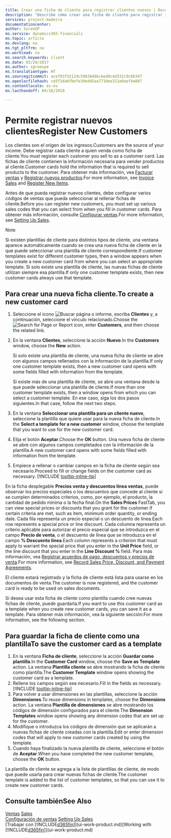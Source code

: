 ```yaml
---
title: Crear una ficha de cliente para registrar clientes nuevos | Documentos de Microsoft
description: "Describe cómo crear una ficha de cliente para registrar información acerca de cada cliente nuevo o existente a los que venda productos."
services: project-madeira
documentationcenter: 
author: SorenGP
ms.service: dynamics365-financials
ms.topic: article
ms.devlang: na
ms.tgt_pltfrm: na
ms.workload: na
ms.search.keywords: client
ms.date: 03/29/2017
ms.author: sgroespe
ms.translationtype: HT
ms.sourcegitcommit: acef03f32124c5983846bc6ed0c4d332c9c8b347
ms.openlocfilehash: ce5f2da6fbefe39edd5aa7710ee311e0aef4e887
ms.contentlocale: es-es
ms.lasthandoff: 04/16/2018

---
```

# <a name="register-new-customers"></a><span data-ttu-id="1e741-103">Permite registrar nuevos clientes</span><span class="sxs-lookup"><span data-stu-id="1e741-103">Register New Customers</span></span>
<span data-ttu-id="1e741-104">Los clientes son el origen de los ingresos.</span><span class="sxs-lookup"><span data-stu-id="1e741-104">Customers are the source of your income.</span></span> <span data-ttu-id="1e741-105">Debe registrar cada cliente a quien venda como ficha de cliente.</span><span class="sxs-lookup"><span data-stu-id="1e741-105">You must register each customer you sell to as a customer card.</span></span> <span data-ttu-id="1e741-106">Las fichas de cliente contienen la información necesaria para vender productos al cliente.</span><span class="sxs-lookup"><span data-stu-id="1e741-106">Customer cards hold the information that is required to sell products to the customer.</span></span> <span data-ttu-id="1e741-107">Para obtener más información, vea [Facturar ventas](sales-how-invoice-sales.md) y [Registrar nuevos productos](inventory-how-register-new-items.md).</span><span class="sxs-lookup"><span data-stu-id="1e741-107">For more information, see [Invoice Sales](sales-how-invoice-sales.md) and [Register New Items](inventory-how-register-new-items.md).</span></span>  

<span data-ttu-id="1e741-108">Antes de que pueda registrar nuevos clientes, debe configurar varios códigos de ventas que pueda seleccionar al rellenar fichas de cliente.</span><span class="sxs-lookup"><span data-stu-id="1e741-108">Before you can register new customers, you must set up various sales codes that you can select from when you fill in customer cards.</span></span> <span data-ttu-id="1e741-109">Para obtener más información, consulte [Configurar ventas](sales-setup-sales.md).</span><span class="sxs-lookup"><span data-stu-id="1e741-109">For more information, see [Setting Up Sales](sales-setup-sales.md).</span></span>

> [!NOTE]  
>   <span data-ttu-id="1e741-110">Si existen plantillas de cliente para distintos tipos de cliente, una ventana aparece automáticamente cuando se crea una nueva ficha de cliente en la que puede seleccionar una plantilla de cliente correspondiente.</span><span class="sxs-lookup"><span data-stu-id="1e741-110">If customer templates exist for different customer types, then a window appears when you create a new customer card from where you can select an appropriate template.</span></span> <span data-ttu-id="1e741-111">Si solo existe una plantilla de cliente, las nuevas fichas de cliente utilizan siempre esa plantilla.</span><span class="sxs-lookup"><span data-stu-id="1e741-111">If only one customer template exists, then new customer cards always use that template.</span></span>

## <a name="to-create-a-new-customer-card"></a><span data-ttu-id="1e741-112">Para crear una nueva ficha cliente.</span><span class="sxs-lookup"><span data-stu-id="1e741-112">To create a new customer card</span></span>
1. <span data-ttu-id="1e741-113">Seleccione el icono ![Buscar página o informe](media/ui-search/search_small.png "icono Buscar página o informe"), escriba **Clientes** y, a continuación, seleccione el vínculo relacionado.</span><span class="sxs-lookup"><span data-stu-id="1e741-113">Choose the ![Search for Page or Report](media/ui-search/search_small.png "Search for Page or Report icon") icon, enter **Customers**, and then choose the related link.</span></span>  
2. <span data-ttu-id="1e741-114">En la ventana **Clientes**, seleccione la acción **Nuevo**.</span><span class="sxs-lookup"><span data-stu-id="1e741-114">In the **Customers** window, choose the **New** action.</span></span>

    <span data-ttu-id="1e741-115">Si solo existe una plantilla de cliente, una nueva ficha de cliente se abre con algunos campos rellenados con la información de la plantilla.</span><span class="sxs-lookup"><span data-stu-id="1e741-115">If only one customer template exists, then a new customer card opens with some fields filled with information from the template.</span></span>

    <span data-ttu-id="1e741-116">Si existe más de una plantilla de cliente, se abre una ventana desde la que puede seleccionar una plantilla de cliente.</span><span class="sxs-lookup"><span data-stu-id="1e741-116">If more than one customer template exists, then a window opens from which you can select a customer template.</span></span> <span data-ttu-id="1e741-117">En ese caso, siga los dos pasos siguientes.</span><span class="sxs-lookup"><span data-stu-id="1e741-117">In that case, follow the next two steps.</span></span>
3. <span data-ttu-id="1e741-118">En la ventana **Seleccionar una plantilla para un cliente nuevo**, seleccione la plantilla que quiere usar para la nueva ficha de cliente.</span><span class="sxs-lookup"><span data-stu-id="1e741-118">In the **Select a template for a new customer** window, choose the template that you want to use for the new customer card.</span></span>
4. <span data-ttu-id="1e741-119">Elija el botón **Aceptar**.</span><span class="sxs-lookup"><span data-stu-id="1e741-119">Choose the **OK** button.</span></span> <span data-ttu-id="1e741-120">Una nueva ficha de cliente se abre con algunos campos completados con la información de la plantilla.</span><span class="sxs-lookup"><span data-stu-id="1e741-120">A new customer card opens with some fields filled with information from the template.</span></span>  
5. <span data-ttu-id="1e741-121">Empiece a rellenar o cambiar campos en la ficha de cliente según sea necesario.</span><span class="sxs-lookup"><span data-stu-id="1e741-121">Proceed to fill or change fields on the customer card as necessary.</span></span> [!INCLUDE [tooltip-inline-tip](includes/tooltip-inline-tip_md.md)]

<span data-ttu-id="1e741-122">En la ficha desplegable **Precios venta y descuentos línea ventas**, puede observar los precios especiales o los descuentos que concede al cliente si se cumplen determinados criterios, como, por ejemplo, el producto, la cantidad de pedido mínima o la fecha final.</span><span class="sxs-lookup"><span data-stu-id="1e741-122">On the **Sales Prices** FastTab, you can view special prices or discounts that you grant for the customer if certain criteria are met, such as item, minimum order quantity, or ending date.</span></span> <span data-ttu-id="1e741-123">Cada fila representa un precio especial o un descuento de línea.</span><span class="sxs-lookup"><span data-stu-id="1e741-123">Each row represents a special price or line discount.</span></span> <span data-ttu-id="1e741-124">Cada columna representa un criterio aplicable para autorizar el precio especial que se introduzca en el campo **Precio de venta**, o el descuento de línea que se introduzca en el campo **% Descuento línea**.</span><span class="sxs-lookup"><span data-stu-id="1e741-124">Each column represents a criterion that must apply to warrant the special price that you enter in the **Unit Price** field, or the line discount that you enter in the **Line Discount %** field.</span></span> <span data-ttu-id="1e741-125">Para más información, vea [Registrar acuerdos de pago, descuentos y precios de venta](sales-how-record-sales-price-discount-payment-agreements.md).</span><span class="sxs-lookup"><span data-stu-id="1e741-125">For more information, see [Record Sales Price, Discount, and Payment Agreements](sales-how-record-sales-price-discount-payment-agreements.md).</span></span>

<span data-ttu-id="1e741-126">El cliente estará registrado y la ficha de cliente está lista para usarse en los documentos de venta.</span><span class="sxs-lookup"><span data-stu-id="1e741-126">The customer is now registered, and the customer card is ready to be used on sales documents.</span></span>

<span data-ttu-id="1e741-127">Si desea usar esta ficha de cliente como plantilla cuando cree nuevas fichas de cliente, puede guardarla.</span><span class="sxs-lookup"><span data-stu-id="1e741-127">If you want to use this customer card as a template when you create new customer cards, you can save it as a template.</span></span> <span data-ttu-id="1e741-128">Para obtener más información, vea la siguiente sección:</span><span class="sxs-lookup"><span data-stu-id="1e741-128">For more information, see the following section.</span></span>

## <a name="to-save-the-customer-card-as-a-template"></a><span data-ttu-id="1e741-129">Para guardar la ficha de cliente como una plantilla</span><span class="sxs-lookup"><span data-stu-id="1e741-129">To save the customer card as a template</span></span>
1. <span data-ttu-id="1e741-130">En la ventana **Ficha de cliente**, seleccione la acción **Guardar como plantilla**.</span><span class="sxs-lookup"><span data-stu-id="1e741-130">In the **Customer Card** window, choose the **Save as Template** action.</span></span> <span data-ttu-id="1e741-131">La ventana **Plantilla cliente** se abre mostrando la ficha de cliente como plantilla.</span><span class="sxs-lookup"><span data-stu-id="1e741-131">The **Customer Template** window opens showing the customer card as a template.</span></span>
2. <span data-ttu-id="1e741-132">Rellene los campos según sea necesario.</span><span class="sxs-lookup"><span data-stu-id="1e741-132">Fill in the fields as necessary.</span></span> [!INCLUDE [tooltip-inline-tip](includes/tooltip-inline-tip_md.md)]
3. <span data-ttu-id="1e741-133">Para volver a usar dimensiones en las plantillas, seleccione la acción **Dimensiones**.</span><span class="sxs-lookup"><span data-stu-id="1e741-133">To reuse dimensions in templates, choose the **Dimensions** action.</span></span> <span data-ttu-id="1e741-134">La ventana **Plantilla de dimensiones** se abre mostrando los códigos de dimensión configurados para el cliente.</span><span class="sxs-lookup"><span data-stu-id="1e741-134">The **Dimension Templates** window opens showing any dimension codes that are set up for the customer.</span></span>
4. <span data-ttu-id="1e741-135">Modifique o introduzca los códigos de dimensión que se aplicarán a nuevas fichas de cliente creadas con la plantilla.</span><span class="sxs-lookup"><span data-stu-id="1e741-135">Edit or enter dimension codes that will apply to new customer cards created by using the template.</span></span>  
5. <span data-ttu-id="1e741-136">Cuando haya finalizado la nueva plantilla de cliente, seleccione el botón de **Aceptar**.</span><span class="sxs-lookup"><span data-stu-id="1e741-136">When you have completed the new customer template, choose the **OK** button.</span></span>

<span data-ttu-id="1e741-137">La plantilla de cliente se agrega a la lista de plantillas de cliente, de modo que puede usarla para crear nuevas fichas de cliente.</span><span class="sxs-lookup"><span data-stu-id="1e741-137">The customer template is added to the list of customer templates, so that you can use it to create new customer cards.</span></span>

## <a name="see-also"></a><span data-ttu-id="1e741-138">Consulte también</span><span class="sxs-lookup"><span data-stu-id="1e741-138">See Also</span></span>
<span data-ttu-id="1e741-139">[Ventas](sales-manage-sales.md)  </span><span class="sxs-lookup"><span data-stu-id="1e741-139">[Sales](sales-manage-sales.md)  </span></span>  
<span data-ttu-id="1e741-140">[Configuración de ventas](sales-setup-sales.md)  </span><span class="sxs-lookup"><span data-stu-id="1e741-140">[Setting Up Sales](sales-setup-sales.md)  </span></span>  
<span data-ttu-id="1e741-141">[Trabajar con [!INCLUDE[d365fin](includes/d365fin_md.md)]](ui-work-product.md)</span><span class="sxs-lookup"><span data-stu-id="1e741-141">[Working with [!INCLUDE[d365fin](includes/d365fin_md.md)]](ui-work-product.md)</span></span>

